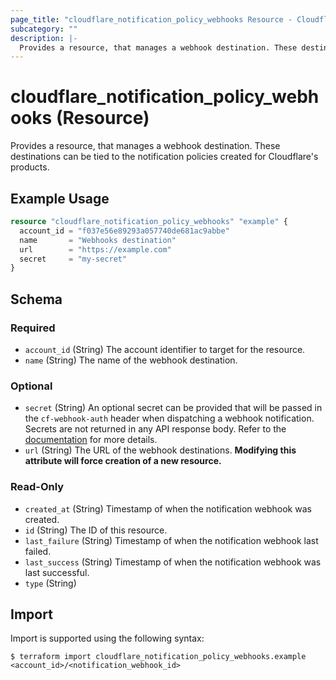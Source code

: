 ```yaml
---
page_title: "cloudflare_notification_policy_webhooks Resource - Cloudflare"
subcategory: ""
description: |-
  Provides a resource, that manages a webhook destination. These destinations can be tied to the notification policies created for Cloudflare's products.
---
```


# cloudflare_notification_policy_webhooks (Resource)

Provides a resource, that manages a webhook destination. These destinations can be tied to the notification policies created for Cloudflare's products.

## Example Usage

```terraform
resource "cloudflare_notification_policy_webhooks" "example" {
  account_id = "f037e56e89293a057740de681ac9abbe"
  name       = "Webhooks destination"
  url        = "https://example.com"
  secret     = "my-secret"
}
```
<!-- schema generated by tfplugindocs -->
## Schema

### Required

- `account_id` (String) The account identifier to target for the resource.
- `name` (String) The name of the webhook destination.

### Optional

- `secret` (String) An optional secret can be provided that will be passed in the `cf-webhook-auth` header when dispatching a webhook notification. Secrets are not returned in any API response body. Refer to the [documentation](https://api.cloudflare.com/#notification-webhooks-create-webhook) for more details.
- `url` (String) The URL of the webhook destinations. **Modifying this attribute will force creation of a new resource.**

### Read-Only

- `created_at` (String) Timestamp of when the notification webhook was created.
- `id` (String) The ID of this resource.
- `last_failure` (String) Timestamp of when the notification webhook last failed.
- `last_success` (String) Timestamp of when the notification webhook was last successful.
- `type` (String)

## Import

Import is supported using the following syntax:

```shell
$ terraform import cloudflare_notification_policy_webhooks.example <account_id>/<notification_webhook_id>
```

